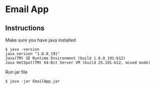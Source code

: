 # Email App

## Instructions
Make sure you have java installed
```
$ java -version
java version "1.8.0_191"
Java(TM) SE Runtime Environment (build 1.8.0_191-b12)
Java HotSpot(TM) 64-Bit Server VM (build 25.191-b12, mixed mode)

```
Run jar file
```
$ java -jar EmailApp.jar
```
